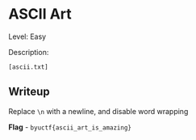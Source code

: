 # ASCII Art
Level: Easy

Description:
```
[ascii.txt]
```

## Writeup
Replace `\n` with a newline, and disable word wrapping

**Flag** - `byuctf{ascii_art_is_amazing}`